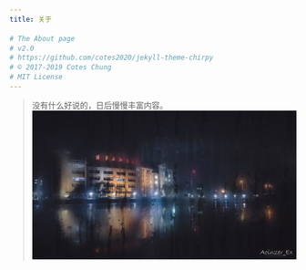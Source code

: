 ```yaml
---
title: 关于

# The About page
# v2.0
# https://github.com/cotes2020/jekyll-theme-chirpy
# © 2017-2019 Cotes Chung
# MIT License
---
```


> 没有什么好说的，日后慢慢丰富内容。
![view](/assets/img/sample/rain.jpg)